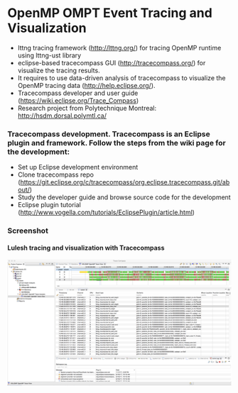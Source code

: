 # OpenMP OMPT Event Tracing and Visualization

 * lttng tracing framework (http://lttng.org/) for tracing OpenMP runtime using lttng-ust library
 * eclipse-based tracecompass GUI (http://tracecompass.org/) for visualize the tracing results. 
 * It requires to use data-driven analysis of tracecompass to visualize the OpenMP tracing data (http://help.eclipse.org/).
 * Tracecompass developer and user guide (https://wiki.eclipse.org/Trace_Compass)
 * Research project from Polytechnique Montreal: http://hsdm.dorsal.polymtl.ca/
 
 ### Tracecompass development. Tracecompass is an Eclipse plugin and framework. Follow the steps from the wiki page for the development:
 * Set up Eclipse development environment
 * Clone tracecompass repo (https://git.eclipse.org/c/tracecompass/org.eclipse.tracecompass.git/about/)
 * Study the developer guide and browse source code for the development
 * Eclipse plugin tutorial (http://www.vogella.com/tutorials/EclipsePlugin/article.html)

 ### Screenshot
 #### Lulesh tracing and visualization with Tracecompass
 ![Lulesh tracing and visualization with Tracecompass](OMPT_LTTng_TraceCompass.png)
 

